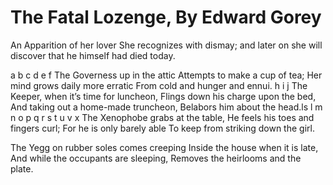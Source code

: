 # The Fatal Lozenge, By Edward Gorey

An Apparition of her lover She recognizes with dismay;
and later on she will discover that he himself had died today.


a
b
c
d
e
f
The Governess up in the attic
Attempts to make a cup of tea;
Her mind grows daily more erratic
From cold and hunger and ennui.
h
i
j
The Keeper, when it’s time for luncheon,
Flings down his charge upon the bed,
And taking out a home-made truncheon,
Belabors him about the head.ls
l
m
n
o
p
q
r
s
t
u
v
x
The Xenophobe grabs at the table,
He feels his toes and fingers curl;
For he is only barely able
To keep from striking down the girl.

The Yegg on rubber soles comes creeping
Inside the house when it is late,
And while the occupants are sleeping,
Removes the heirlooms and the plate.


